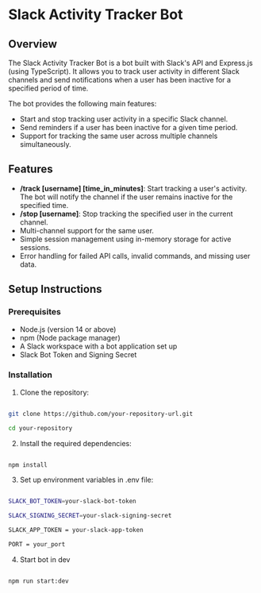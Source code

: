 # Slack Activity Tracker Bot

## Overview

The Slack Activity Tracker Bot is a bot built with Slack's API and Express.js (using TypeScript). It allows you to track user activity in different Slack channels and send notifications when a user has been inactive for a specified period of time.

The bot provides the following main features:
- Start and stop tracking user activity in a specific Slack channel.
- Send reminders if a user has been inactive for a given time period.
- Support for tracking the same user across multiple channels simultaneously.

## Features

- **/track [username] [time_in_minutes]**: Start tracking a user's activity. The bot will notify the channel if the user remains inactive for the specified time.
- **/stop [username]**: Stop tracking the specified user in the current channel.
- Multi-channel support for the same user.
- Simple session management using in-memory storage for active sessions.
- Error handling for failed API calls, invalid commands, and missing user data.



## Setup Instructions

### Prerequisites

- Node.js (version 14 or above)
- npm (Node package manager)
- A Slack workspace with a bot application set up
- Slack Bot Token and Signing Secret

### Installation

1. Clone the repository:

```bash

git clone https://github.com/your-repository-url.git

cd your-repository

```

2. Install the required dependencies:

```bash

npm install

```

3. Set up environment variables in .env file:

```bash

SLACK_BOT_TOKEN=your-slack-bot-token

SLACK_SIGNING_SECRET=your-slack-signing-secret

SLACK_APP_TOKEN = your-slack-app-token

PORT = your_port


```

4. Start bot in dev

```bash

npm run start:dev

```
